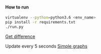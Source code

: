 #### How to run
```bash
virtualenv --python=python3.6 <env_name>
pip install -r requirements.txt
./run.py
```

[Get difference](http://localhost:8080/api/get_diff)

Update every 5 seconds
[Simple graphs](http://localhost:8080/)